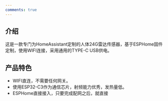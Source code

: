 ```yaml
---
comments: true
---
```


## 介绍

这是一款专门为HomeAssistant定制的人体24G雷达传感器，基于ESPHome固件定制，使用WIFI连接，采用通用的TYPE-C USB供电。  

## 产品特色

- WIFI直连，不需要任何网关。
- 使用ESP32-C3作为通信芯片，射频能力优秀，发热量低。
- ESPHome直接接入，只要完成配网之后，就直接
